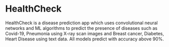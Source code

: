 # HealthCheck
HealthCheck is a disease prediction app which uses convolutional neural networks and ML algorithms to predict the presence of diseases such as Covid-19, Pneumonia using X-ray scan images and Breast cancer, Diabetes, Heart Disease using text data. All models predict with accuracy above 90%. 
